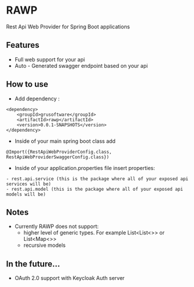 # RAWP
Rest Api Web Provider for Spring Boot applications

## Features

- Full web support for your api
- Auto - Generated swagger endpoint based on your api

## How to use
- Add dependency :

>	
	<dependency>
	    <groupId>grusoftware</groupId>
	    <artifactId>rawp</artifactId>
	    <version>0.0.1-SNAPSHOTS</version>
	</dependency>

- Inside of your main spring boot class add 

>
	@Import({RestApiWebProviderConfig.class, RestApiWebProviderSwaggerConfig.class})

- Inside of your application.properties file insert properties:
>
  	- rest.api.service (this is the package where all of your exposed api services will be)
  	- rest.api.model (this is the package where all of your exposed api models will be)

## Notes

- Currently RAWP does not support:
  - higher level of generic types. For example List<List<>> or List<Map<>>
  - recursive models

## In the future...
- OAuth 2.0 support with Keycloak Auth server
